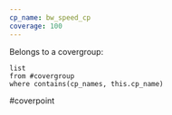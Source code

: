 ```yaml
---
cp_name: bw_speed_cp
coverage: 100
---
```


Belongs to a covergroup:
```dataview
list
from #covergroup 
where contains(cp_names, this.cp_name)
```

#coverpoint